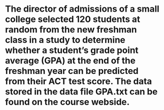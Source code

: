 # The director of admissions of a small college selected 120 students at random from the new freshman class in a study to determine whether a student’s grade point average (GPA) at the end of the freshman year can be predicted from their ACT test score. The data stored in the data file GPA.txt can be found on the course webside.
